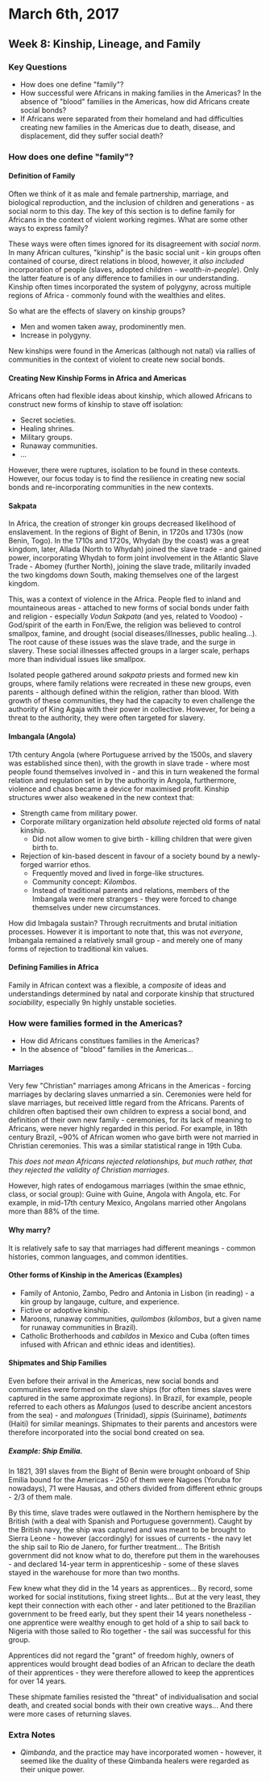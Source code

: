 March 6th, 2017
===============

Week 8: Kinship, Lineage, and Family
------------------------------------

### Key Questions

- How does one define "family"?
- How successful were Africans in making families in the Americas? In the absence of "blood" families in the Americas, how did Africans create social bonds?
- If Africans were separated from their homeland and had difficulties creating new families in the Americas due to death, disease, and displacement, did they suffer social death?

### How does one define "family"?

#### Definition of Family

Often we think of it as male and female partnership, marriage, and biological reproduction, and the inclusion of children and generations - as social norm to this day. The key of this section is to define family for Africans in the context of violent working regimes. What are some other ways to express family?

These ways were often times ignored for its disagreement with *social norm*. In many African cultures, "kinship" is the basic social unit - kin groups often contained of course, direct relations in blood, however, it *also included* incorporation of people (slaves, adopted children - *wealth-in-people*). Only the latter feature is of any difference to families in our understanding. Kinship often times incorporated the system of polygyny, across multiple regions of Africa - commonly found with the wealthies and elites.

So what are the effects of slavery on kinship groups?

- Men and women taken away, prodominently men.
- Increase in polygyny.

New kinships were found in the Americas (although not natal) via rallies of communities in the context of violent to create new social bonds.

#### Creating New Kinship Forms in Africa and Americas

Africans often had flexible ideas about kinship, which allowed Africans to construct new forms of kinship to stave off isolation:

- Secret societies.
- Healing shrines.
- Military groups.
- Runaway communities.
- ...

However, there were ruptures, isolation to be found in these contexts. However, our focus today is to find the resilience in creating new social bonds and re-incorporating communities in the new contexts.

#### Sakpata

In Africa, the creation of stronger kin groups decreased likelihood of enslavement. In the regions of Bight of Benin, in 1720s and 1730s (now Benin, Togo). In the 1710s and 1720s, Whydah (by the coast) was a great kingdom, later, Allada (North to Whydah) joined the slave trade - and gained power, incorporating Whydah to form joint involvement in the Atlantic Slave Trade - Abomey (further North), joining the slave trade, militarily invaded the two kingdoms down South, making themselves one of the largest kingdom.

This, was a context of violence in the Africa. People fled to inland and mountaineous areas - attached to new forms of social bonds under faith and religion - especially *Vodun Sakpata* (and yes, related to Voodoo) - God/spirit of the earth in Fon/Ewe, the religion was believed to control smallpox, famine, and drought (social diseases/illnesses, public healing...). The root cause of these issues was the slave trade, and the surge in slavery. These social illnesses affected groups in a larger scale, perhaps more than individual issues like smallpox.

Isolated people gathered around *sakpata* priests and formed new kin groups, where family relations were recreated in these new groups, even parents - although defined within the religion, rather than blood. With growth of these communities, they had the capacity to even challenge the authority of King Agaja with their power in collective. However, for being a threat to the authority, they were often targeted for slavery.

#### Imbangala (Angola)

17th century Angola (where Portuguese arrived by the 1500s, and slavery was established since then), with the growth in slave trade - where most people found themselves involved in - and this in turn weakened the formal relation and regulation set in by the authority in Angola, furthermore, violence and chaos became a device for maximised profit. Kinship structures wwer also weakened in the new context that:

- Strength came from military power.
- Corporate military organization held *absolute* rejected old forms of natal kinship.
  - Did not allow women to give birth - killing children that were given birth to.
- Rejection of kin-based descent in favour of a society bound by a newly-forged warrior ethos.
  - Frequently moved and lived in forge-like structures.
  - Community concept: *Kilombos*.
  - Instead of traditional parents and relations, members of the Imbangala were mere strangers - they were forced to change themselves under new circumstances.

How did Imbagala sustain? Through recruitments and brutal initiation processes. However it is important to note that, this was not *everyone*, Imbangala remained a relatively small group - and merely one of many forms of rejection to traditional kin values.

#### Defining Families in Africa

Family in African context was a flexible, a *composite* of ideas and understandings determined by natal and corporate kinship that structured *sociability*, especially 9n highly unstable societies.

### How were families formed in the Americas?

- How did Africans constitues families in the Americas?
- In the absence of "blood" families in the Americas...

#### Marriages

Very few "Christian" marriages among Africans in the Americas - forcing marriages by declaring slaves unmarried a sin. Ceremonies were held for slave marriages, but received little regard from the Africans. Parents of children often baptised their own children to express a social bond, and definition of their own new family - ceremonies, for its lack of meaning to Africans, were never highly regarded in this period. For example, in 18th century Brazil, ~90% of African women who gave birth were not married in Christian ceremonies. This was a similar statistical range in 19th Cuba.

*This does not mean Africans rejected relationships, but much rather, that they rejected the validity of Christian marriages.*

However, high rates of endogamous marriages (within the smae ethnic, class, or social group): Guine with Guine, Angola with Angola, etc. For example, in mid-17th century Mexico, Angolans married other Angolans more than 88% of the time.

#### Why marry?

It is relatively safe to say that marriages had different meanings - common histories, common languages, and common identities.

#### Other forms of Kinship in the Americas (Examples)

- Family of Antonio, Zambo, Pedro and Antonia in Lisbon (in reading) - a kin group by langauge, culture, and experience.
- Fictive or adoptive kinship.
- Maroons, runaway communities, *quilombos* (*kilombos*, but a given name for runaway communities in Brazil).
- Catholic Brotherhoods and *cabildos* in Mexico and Cuba (often times infused with African and ethnic ideas and identities).

#### Shipmates and Ship Families

Even before their arrival in the Americas, new social bonds and communities were formed on the slave ships (for often times slaves were captured in the same approximate regions). In Brazil, for example, people referred to each others as *Malungos* (used to describe ancient ancestors from the sea) - and *malongues* (Trinidad), *sippis* (Suiriname), *batiments* (Haiti) for similar meanings. Shipmates to their parents and ancestors were therefore incorporated into the social bond created on sea.

##### Example: Ship Emilia.

In 1821, 391 slaves from the Bight of Benin were brought onboard of Ship Emilia bound for the Americas - 250 of them were Nagoes (Yoruba for nowadays), 71 were Hausas, and others divided from different ethnic groups - 2/3 of them male.

By this time, slave trades were outlawed in the Northern hemisphere by the British (with a deal with Spanish and Portuguese government). Caught by the British navy, the ship was captured and was meant to be brought to Sierra Leone - however (accordingly) for issues of currents - the navy let the ship sail to Rio de Janero, for further treatment... The British government did not know what to do, therefore put them in the warehouses - and declared 14-year term in apprenticeship - some of these slaves stayed in the warehouse for more than two months.

Few knew what they did in the 14 years as apprentices... By record, some worked for social institutions, fixing street lights... But at the very least, they kept their connection with each other - and later petitioned to the Brazilian government to be freed early, but they spent their 14 years nonetheless - one apprentice were wealthy enough to get hold of a ship to sail back to Nigeria with those sailed to Rio together - the sail was successful for this group.

Apprentices did not regard the "grant" of freedom highly, owners of apprentices would brought dead bodies of an African to declare the death of their apprentices - they were therefore allowed to keep the apprentices for over 14 years.

These shipmate families resisted the "threat" of individualisation and social death, and created social bonds with their own creative ways... And there were more cases of returning slaves.

### Extra Notes

- *Qimbanda*, and the practice may have incorporated women - however, it seemed like the duality of these Qimbanda healers were regarded as their unique power.
